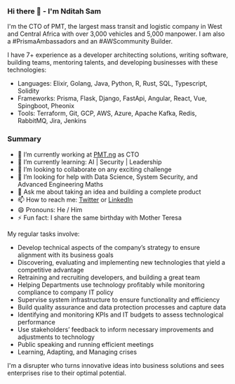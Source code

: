 ### Hi there 👋 - I'm Nditah Sam

<!--
**Nditah/Nditah** is a ✨ _special_ ✨ repository because its `README.md` (this file) appears on your GitHub profile.

Here are some ideas to get you started:
-->

I'm the CTO of PMT, the largest mass transit and logistic company in West and Central Africa with over 3,000 vehicles and 5,000 manpower. I am also a #PrismaAmbassadors and an #AWScommunity Builder.

I have 7+ experience as a developer architecting solutions, writing software, building teams, mentoring talents, and developing businesses with these technologies:

- Languages: Elixir, Golang, Java, Python, R, Rust, SQL, Typescript, Solidity
- Frameworks: Prisma, Flask, Django, FastApi, Angular, React, Vue, Spingboot, Pheonix
- Tools: Terraform, Git, GCP, AWS, Azure, Apache Kafka, Redis, RabbitMQ, Jira, Jenkins

### Summary

- 🔭 I’m currently working at [PMT.ng](https://pmt.ng/) as CTO
- 🌱 I’m currently learning: AI | Security | Leadership
- 👯 I’m looking to collaborate on any exciting challenge
- 🤔 I’m looking for help with Data Science, System Security, and Advanced Engineering Maths
- 💬 Ask me about taking an idea and building a complete product
- 📫 How to reach me: [Twitter](https://twitter.com/nditah_sammy) or [LinkedIn](https://www.linkedin.com/in/nditah)
- 😄 Pronouns: He / Him 
- ⚡ Fun fact: I share the same birthday with Mother Teresa


My regular tasks involve:

- Develop technical aspects of the company’s strategy to ensure alignment with its business goals 
- Discovering, evaluating and implementing new technologies that yield a competitive advantage 
- Retraining and recruiting developers, and building a great team
- Helping Departments use technology profitably while monitoring compliance to company IT policy
- Supervise system infrastructure to ensure functionality and efficiency 
- Build quality assurance and data protection processes and capture data
- Identifying and monitoring KPIs and IT budgets to assess technological performance 
- Use stakeholders’ feedback to inform necessary improvements and adjustments to technology
- Public speaking and running efficient meetings
- Learning, Adapting, and Managing crises

I'm a   disrupter who turns innovative ideas into business solutions and sees enterprises rise to their optimal potential.
